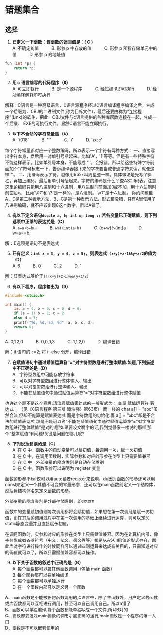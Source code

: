 # 错题集合
## 选择
1. **已定义一下函数：该函数的返回值是：( C )<br/>**
A. 不确定的值　　　B. 形参 p 中存放的值　　　C. 形参 p 所指存储单元中的值　　　D. 形参 p 的地址值

```c
fun (int *p) {
    return *p;
}
```

2. **用 c 语言编写的代码程序（B）<br/>**
A. 可立即执行　　　B. 是一个源程序　　　C. 经过编译即可执行　　　D. 经过编译解释即可执行<br/>

解释：C语言是一种高级语言，C语言源程序经过C语言编译程序编译之后，生成一个后缀为．OBJ的二进制文件(称为目标文件)，最后还要由称为“连接程序”(Link)的软件，把此．OBJ文件与c语言提供的各种库函数连接在一起，生成一个后缀． EXE的可执行文件。显然C语言不能立即执行。

3. **以下不合法的字符常量是（A）<br/>**
A. '\018'　　　B. '\"'　　　C. '\\'　　　D. '\xcc'

每个字符常量都对应一个整数编码，所以表示一个字符有两种方式：
一、直接写出字符本身，然后用一对单引号括起来。比如'A'，'1'等等。但是有一些特殊字符不能这样表示，比如单引号本身，不能写成 '''，会报错，所以给这些特殊字符前面加个“\”符号标志一下，告诉编译器接下来的字符要当成普通字符来读，就像这样'\''。
二、用编码表示字符。就像用9527叫周星弛一样。具体做法是先写个斜杠，再加上编码，最后用单引号括起来。字符的编码是什么？查ASCII码表。注意这里的编码只能用八进制和十六进制，用八进制时前面加0或不加，用十六进制时前面加x。 比如'\07'和'\7'是一样的，是八进制。'\x7'是十六进制。
你的问题里 A、D是第二种表示方法，B、C是第一种表示方法，形式都没错，只有A里使用了八进制编码，就不应该出现8这个数字，所以A错了。

4. **有以下定义语句`double a, b; int w; long c;` 若各变量已正确赋值，则下列选项中正确的表达式是（C）<br/>**
A. `a=a+b=b++`　　　B. `w%((int)a+b)`　　　C. (c+w)%(int)a　　　D. w=a==b;<br/>

解：D选项是语句不是表达式

5. **已有定义：`int x = 3, y = 4, z = 5;`，则表达式`!(x+y)+z-1&&y+z/2`的值为（D）<br/>**
A. 6　　　B. 0　　　C. 2　　　D. 1<br/>

解：该表达式等价于`(!(x+y)+z-1)&&(y+z/2)`

6. **有以下程序，程序输出为（D）**
```c
#include <stdio.h>

int main() {
    int a = 0, b = 0, c = 0, d = 0;
    if (a = 1) b = 1; c = 2;
    else d = 3;
    printf("%d, %d, %d, %d", a, b, c, d);
    return 0;
}
```
A. 0,1,2,0　　　B. 0,0,0,3　　　C. 1,1,2,0　　　D. 编译出错<br/>

解：if 语句的 c=2; 将 if-else 分开，编译出错

7. **在赋值语句中通过赋值运算符“=”对字符型数组进行整体赋值.如题,下列描述中不正确的是（D）<br/>**
A、字符型数组中可能存放字符串<br/>
B、可以对字符型数组进行整体输入、输出<br/>
C、可以对整型数组进行整体输入、输出<br/>
D、不能在赋值语句中通过赋值运算符“=”对字符型数组进行整体赋值<br/>

也许这个题不是这个意思,请注意赋值表达式的一般形式为：
变量 赋值运算符 表达式； （见《C语言程序 第三版 谭浩强》第63页）
而一楼的 char a[] = "abc"虽然合法,但却不能算是赋值表达式,而是字符数组的初始化.而 a[] = "abc"却是不合法的赋值表达式,那是不是可以说“不能在赋值语句中通过赋值运算符“=”对字符型数组进行整体赋值”是对的呢?如果要咬文嚼字的话,我到觉得像一楼说的那样,那个“整体赋值”有问题!关键是问题在哪儿呢?

8. **下列说法错误的是（C）<br/>**
A. 在 C 中，函数中的自动变量可以赋初值，每调用一次，赋一次初值<br/>
B. 在 C 中，在调用函数时，实际参数和对应的形参在类型上只需要值兼容<br/>
C. 在 C 中，外部变量的隐含类别是自动存储类别<br/>
D. 在 C 中，函数形参可以说明为 register 变量<br/>

函数的形参不bai仅可以用auto或者register来说明，du因为函数的形参还可以用const来定义一个其值不可变的常量形参，还可以在main函数前定义一个结构体，然后用结构体名来定义函数的形参。

外部变量的隐含类别是外部存储类别，即extern

函数中的变量赋初值则每次调用都将会赋初值，如果想在第一次调用是赋一次初值，而在其后的调用过程中在第一次调用的基础上继续进行运算，则可以定义static静态变量并且直接赋予初值。

在调用函数时，实参和对应的形参在类型上只需赋值兼容。因为在计算机内部，像字符型或者各类符号（中文，法文，德文等等）都是以ASCII码值的形式存在，因此当对字符进行操作的时候同样可以通过四则运算来达成有关目的，只需知道对应的码值就可以了，所以只需赋值兼容都可以操作。<br/>

9. **以下关于函数的叙述中正确的是（B）<br/>**
A. 每个函数都可以被其他函数调用（包括 main 函数）<br/>
B. 每个函数都可以被单独编译<br/>
C. 每个函数都可以单独运行<br/>
D. 在一个函数内部可以定义另一个函数

A、main函数是不能被任何函数调用的,C语言中，除了主函数外，用户定义的函数或库函数都可以互相进行调用，甚至可以自己调用自己。所以a错了<br/>
B、函数可以单独编译,每个函数都能单独写成一个文件,所以B对的<br/>
C、函数都要通过main函数的调用才能正确的运行,main函数是一个程序的唯一入口<br/>
D、函数是不可以嵌套使用的